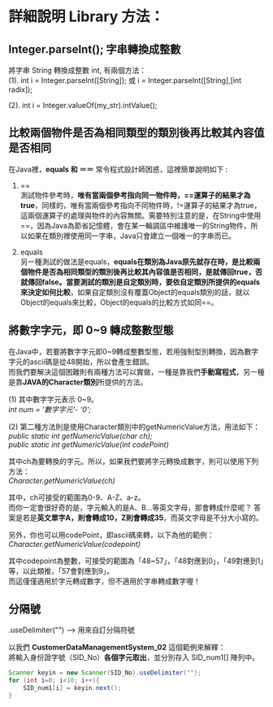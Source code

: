 
# 詳細說明 Library 方法：

## Integer.parseInt(); 字串轉換成整數  
  
將字串 String 轉換成整數 int, 有兩個方法：  
(1). int i = Integer.parseInt([String]); 或 i = Integer.parseInt([String],[int radix]);  
  
(2). int i = Integer.valueOf(my_str).intValue();  
  
  
## 比較兩個物件是否為相同類型的類別後再比較其內容值是否相同  
  
在Java裡，**equals 和 ＝＝** 常令程式設計師困惑，這裡簡單說明如下 :  
1. ==  
測試物件參考時，**唯有當兩個參考指向同一物件時，==運算子的結果才為true**，同樣的，唯有當兩個參考指向不同物件時，!=運算子的結果才為true，這兩個運算子的處理與物件的內容無關。需要特別注意的是，在String中使用==，因為Java為節省記憶體，會在某一輪調區中維護唯一的String物件，所以如果在類別裡使用同一字串，Java只會建立一個唯一的字串而已。
  
2. equals  
另一種測試的做法是equals，**equals在類別為Java原先就存在時，是比較兩個物件是否為相同類型的類別後再比較其內容值是否相同，是就傳回true，否就傳回false。當要測試的類別是自定類別時，要依自定類別所提供的equals來決定如何比較**，如果自定類別沒有覆蓋Object的equals類別的話，就以Object的equals來比較，Object的equals的比較方式如同==。
  
  
## 將數字字元，即 0~9 轉成整數型態  
  
在Java中，若要將數字字元即0~9轉成整數型態，若用強制型別轉換，因為數字字元的ascii碼是從48開始，所以會產生錯誤。  
而我們要解決這個困難則有兩種方法可以實做，一種是靠我們**手動寫程式**，另一種是靠**JAVA的Character類別**所提供的方法。  
  
(1) 其中數字字元表示 0~9。  
*int num = '數字字元'- '0';*
  
(2) 第二種方法則是使用Character類別中的getNumericValue方法，用法如下：  
*public static int getNumericValue(char ch);  
public static int getNumericValue(int codePoint)*
  
其中ch為要轉換的字元。所以，如果我們要將字元轉換成數字，則可以使用下列方法：  
*Character.getNumericValue(ch)*
  
其中，ch可接受的範圍為0-9、A-Z、a-z。  
而你一定會很好奇的是，字元輸入的是A、B…等英文字母，那會轉成什麼呢？
答案是若是**英文單字A，則會轉成10，Z則會轉成35**，而英文字母是不分大小寫的。  
  
另外，你也可以用codePoint，即ascii碼來轉，以下為他的範例：  
*Character.getNumericValue(codepoint)*
  
其中codepoint為整數，可接受的範圍為「48~57」，「48對應到0」，「49對應到1」等，以此類推，「57會對應到9」。  
而這僅僅適用於字元轉成數字，但不適用於字串轉成數字喔！  
  
  
## 分隔號
  
.useDelimiter("") --> 用來自訂分隔符號  
  
以我們 **CustomerDataManagementSystem_02** 這個範例來解釋：  
將輸入身份證字號（SID_No）**各個字元取出**，並分別存入 SID_num1[] 陣列中。  
  
```java
Scanner keyin = new Scanner(SID_No).useDelimiter("");
for (int i=0; i<10; i++){                       
    SID_num1[i] = keyin.next();
}                  
```

